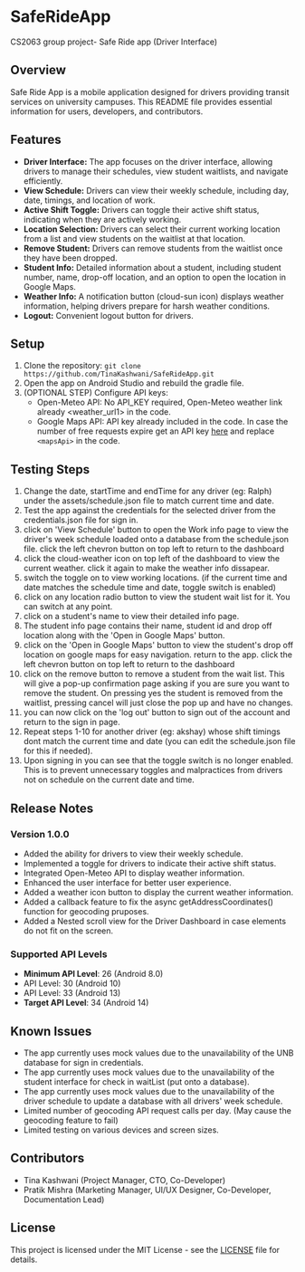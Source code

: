 # SafeRideApp
CS2063 group project- Safe Ride app (Driver Interface)

## Overview

Safe Ride App is a mobile application designed for drivers providing transit services on university campuses. This README file provides essential information for users, developers, and contributors.

## Features

- **Driver Interface:** The app focuses on the driver interface, allowing drivers to manage their schedules, view student waitlists, and navigate efficiently.
- **View Schedule:** Drivers can view their weekly schedule, including day, date, timings, and location of work.
- **Active Shift Toggle:** Drivers can toggle their active shift status, indicating when they are actively working.
- **Location Selection:** Drivers can select their current working location from a list and view students on the waitlist at that location.
- **Remove Student:** Drivers can remove students from the waitlist once they have been dropped.
- **Student Info:** Detailed information about a student, including student number, name, drop-off location, and an option to open the location in Google Maps.
- **Weather Info:** A notification button (cloud-sun icon) displays weather information, helping drivers prepare for harsh weather conditions.
- **Logout:** Convenient logout button for drivers.

## Setup

1. Clone the repository: `git clone https://github.com/TinaKashwani/SafeRideApp.git`
2. Open the app on Android Studio and rebuild the gradle file.
3. (OPTIONAL STEP) Configure API keys: 
   - Open-Meteo API: No API_KEY required, Open-Meteo weather link already <weather_url1> in the code.
   - Google Maps API: API key already included in the code. In case the number of free requests expire get an API key [here](https://developers.google.com/maps/documentation/javascript/get-api-key) and replace `<mapsApi>` in the code.

## Testing Steps

1. Change the date, startTime and endTime for any driver (eg: Ralph) under the assets/schedule.json file to match current time and date.
2. Test the app against the credentials for the selected driver from the credentials.json file for sign in.
3. click on 'View Schedule' button to open the Work info page to view the driver's week schedule loaded onto a database from the schedule.json file.
   click the left chevron button on top left to return to the dashboard
4. click the cloud-weather icon on top left of the dashboard to view the current weather. click it again to make the weather info dissapear.
5. switch the toggle on to view working locations. (if the current time and date matches the schedule time and date, toggle switch is enabled)
6. click on any location radio button to view the student wait list for it. You can switch at any point.
7. click on a student's name to view their detailed info page.
8. The student info page contains their name, student id and drop off location along with the 'Open in Google Maps' button.
9. click on the 'Open in Google Maps' button to view the student's drop off location on google maps for easy navigation. return to the app.
    click the left chevron button on top left to return to the dashboard
10. click on the remove button to remove a student from the wait list. This will give a pop-up confirmation page asking if you are sure you want to remove the student.
    On pressing yes the student is removed from the waitlist, pressing cancel will just close the pop up and have no changes.
11. you can now click on the 'log out' button to sign out of the account and return to the sign in page.
12. Repeat steps 1-10 for another driver (eg: akshay) whose shift timings dont match the current time and date (you can edit the schedule.json file for this if needed).
13. Upon signing in you can see that the toggle switch is no longer enabled. This is to prevent unnecessary toggles and malpractices from drivers not on schedule on the current date and time.
    

## Release Notes

### Version 1.0.0

- Added the ability for drivers to view their weekly schedule.
- Implemented a toggle for drivers to indicate their active shift status.
- Integrated Open-Meteo API to display weather information.
- Enhanced the user interface for better user experience.
- Added a weather icon button to display the current weather information.
- Added a callback feature to fix the async getAddressCoordinates() function for geocoding pruposes.
- Added a Nested scroll view for the Driver Dashboard in case elements do not fit on the screen.

### Supported API Levels

- **Minimum API Level**: 26 (Android 8.0)
- API Level: 30 (Android 10)
- API Level: 33 (Android 13)
- **Target API Level**: 34 (Android 14)

## Known Issues

- The app currently uses mock values due to the unavailability of the UNB database for sign in credentials.
- The app currently uses mock values due to the unavailability of the student interface for check in waitList (put onto a database).
- The app currently uses mock values due to the unavailability of the driver schedule to update a database with all drivers' week schedule.
- Limited number of geocoding API request calls per day. (May cause the geocoding feature to fail)
- Limited testing on various devices and screen sizes.

## Contributors

- Tina Kashwani (Project Manager, CTO, Co-Developer)
- Pratik Mishra (Marketing Manager, UI/UX Designer, Co-Developer, Documentation Lead)

## License

This project is licensed under the MIT License - see the [LICENSE](LICENSE) file for details.

